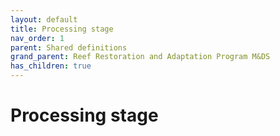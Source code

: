 ```yaml
---
layout: default
title: Processing stage
nav_order: 1
parent: Shared definitions
grand_parent: Reef Restoration and Adaptation Program M&DS
has_children: true
---
```


# Processing stage
<!-- 
{: .no_toc .text-delta }
* TOC
{:toc} -->